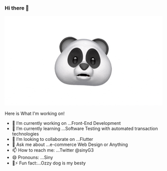 ### Hi there 👋

![gif from nerdy.dev](https://github.com/sinyozz/Bootstraptemplatewebsite.github.io/blob/main/gif/panda.gif)
 
   Here is What I'm working on!

- 🔭 I’m currently working on ...Front-End Development 
- 🌱 I’m currently learning ...Software Testing with automated transaction technologies
- 👯 I’m looking to collaborate on ...Flutter
- 💬 Ask me about ...e-commerce Web Design or Anything 
- 📫 How to reach me: ...Twitter @sinyG3
- 😄 Pronouns: ...Siny 
- 🐶⚡ Fun fact:...Ozzy dog is my besty  

